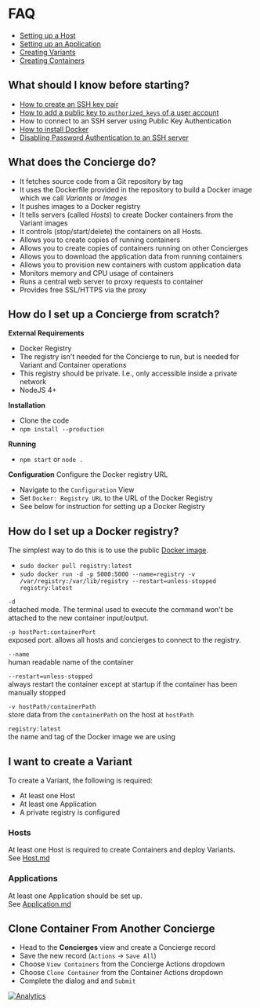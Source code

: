 # FAQ

- [Setting up a Host](host.md)
- [Setting up an Application](application.md)
- [Creating Variants](variant.md)
- [Creating Containers](container.md)

## What should I know before starting?
- [How to create an SSH key pair](https://git-scm.com/book/en/v2/Git-on-the-Server-Generating-Your-SSH-Public-Key)
- [How to add a public key to `authorized_keys` of a user account](http://askubuntu.com/questions/46424/adding-ssh-keys-to-authorized-keys)
- How to connect to an SSH server using Public Key Authentication
- [How to install Docker](https://github.com/seikho/vim-config/blob/master/docker.sh)
- [Disabling Password Authentication to an SSH server](http://askubuntu.com/questions/435615/disable-password-authentication-in-ssh)

## What does the Concierge do?
- It fetches source code from a Git repository by tag
- It uses the Dockerfile provided in the repository to build a Docker image which we call *Variants* or *Images*
- It pushes images to a Docker registry
- It tells servers (called *Hosts*) to create Docker containers from the Variant images
- It controls (stop/start/delete) the containers on all Hosts.
- Allows you to create copies of running containers
- Allows you to create copies of containers running on other Concierges
- Allows you to download the application data from running containers
- Allows you to provision new containers with custom application data
- Monitors memory and CPU usage of containers
- Runs a central web server to proxy requests to container
- Provides free SSL/HTTPS via the proxy      

## How do I set up a Concierge from scratch?

**External Requirements**
- Docker Registry
 - The registry isn't needed for the Concierge to run, but is needed for Variant and Container operations
 - This registry should be private. I.e., only accessible inside a private network
- NodeJS 4+

**Installation**
- Clone the code
- `npm install --production`

**Running**
- `npm start` or `node .`

**Configuration**
Configure the Docker registry URL
- Navigate to the `Configuration` View
- Set `Docker: Registry URL` to the URL of the Docker Registry
 - See below for instruction for setting up a Docker Registry

## How do I set up a Docker registry?
The simplest way to do this is to use the public [Docker image](https://hub.docker.com/_/registry/).
- `sudo docker pull registry:latest`
- `sudo docker run -d -p 5000:5000 --name=registry -v /var/registry:/var/lib/registry --restart=unless-stopped registry:latest`

`-d`  
detached mode. The terminal used to execute the command won't be attached to the new container input/output.

`-p hostPort:containerPort`  
exposed port. allows all hosts and concierges to connect to the registry.

`--name`  
human readable name of the container

`--restart=unless-stopped`  
always restart the container except at startup if the container has been manually stopped

`-v hostPath/containerPath`  
store data from the `containerPath` on the host at `hostPath`

`registry:latest`  
the name and tag of the Docker image we are using

## I want to create a Variant
To create a Variant, the following is required:
- At least one Host
- At least one Application
- A private registry is configured

### Hosts
At least one Host is required to create Containers and deploy Variants.  
See [Host.md](host.md)

### Applications
At least one Application should be set up.  
See  [Application.md](application.md)


## Clone Container From Another Concierge
- Head to the **Concierges** view and create a Concierge record
- Save the new record (`Actions` -> `Save All`)
- Choose `View Containers` from the Concierge Actions dropdown
- Choose `Clone Container` from the Container Actions dropdown
- Complete the dialog and and `Submit`

[![Analytics](https://ga-beacon.appspot.com/UA-61186849-1/node-concierge/docs/faq)](https://github.com/paypac/node-concierge)